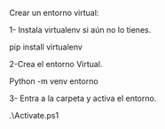 Crear un entorno virtual:

1- Instala virtualenv si aún no lo tienes.

 pip install virtualenv

2-Crea el entorno Virtual.

 Python -m venv entorno 

3- Entra a la carpeta y activa el entorno.

 .\Activate.ps1




